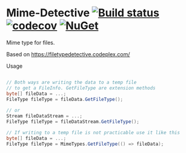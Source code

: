 # Mime-Detective  [![Build status](https://ci.appveyor.com/api/projects/status/38ve0bl4kvme82gw?svg=true)](https://ci.appveyor.com/project/clarkis117/mime-detective)  [![codecov](https://codecov.io/gh/clarkis117/Mime-Detective/branch/master/graph/badge.svg)](https://codecov.io/gh/clarkis117/Mime-Detective)  [![NuGet](http://img.shields.io/nuget/v/Mime-Detective.svg?style=flat)](https://www.nuget.org/packages/Mime-Detective/)

Mime type for files.

Based on https://filetypedetective.codeplex.com/


Usage 

```csharp

// Both ways are writing the data to a temp file
// to get a FileInfo. GetFileType are extension methods
byte[] fileData = ...;
FileType fileType = fileData.GetFileType();
   
// or 
Stream fileDataStream = ...;
FileType fileType = fileDataStream.GetFileType();

// If writing to a temp file is not practicable use it like this
byte[] fileData = ...;
FileType fileType = MimeTypes.GetFileType(() => fileData);
   
```

